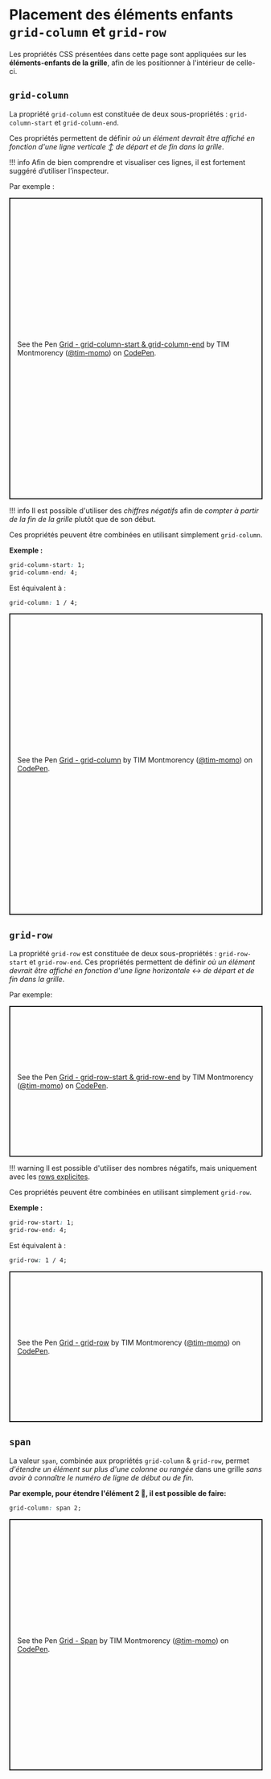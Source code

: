 # Placement des éléments enfants `grid-column` et `grid-row`

Les propriétés CSS présentées dans cette page sont appliquées sur les
**éléments-enfants de la grille**, afin de les positionner à l'intérieur
de celle-ci.


## `grid-column`

La propriété `grid-column` est constituée de deux sous-propriétés :
`grid-column-start` et `grid-column-end`. 

Ces propriétés permettent de définir *où un élément devrait être affiché en fonction d'une ligne
verticale ↕️ de départ et de fin dans la grille*.

!!! info
    Afin de bien comprendre et visualiser ces lignes, il est fortement suggéré d’utiliser l’inspecteur.

Par exemple :

<p class="codepen" data-height="600" data-default-tab="result" data-slug-hash="ExGozXP" data-pen-title="Grid - grid-column-start &amp;amp; grid-column-end" data-user="tim-momo" style="height: 600px; box-sizing: border-box; display: flex; align-items: center; justify-content: center; border: 2px solid; margin: 1em 0; padding: 1em;">
  <span>See the Pen <a href="https://codepen.io/tim-momo/pen/ExGozXP">
  Grid - grid-column-start &amp; grid-column-end</a> by TIM Montmorency (<a href="https://codepen.io/tim-momo">@tim-momo</a>)
  on <a href="https://codepen.io">CodePen</a>.</span>
</p>


!!! info
    Il est possible d'utiliser des *chiffres négatifs* afin de *compter à partir de la fin de la grille* plutôt que de son début.

Ces propriétés peuvent être combinées en utilisant simplement `grid-column`.

**Exemple :**

``` css
grid-column-start: 1;
grid-column-end: 4;
```

Est équivalent à :

``` css
grid-column: 1 / 4;
```

<p class="codepen" data-height="600" data-default-tab="result" data-slug-hash="JjwMqyb" data-pen-title="Grid - grid-column" data-user="tim-momo" style="height: 600px; box-sizing: border-box; display: flex; align-items: center; justify-content: center; border: 2px solid; margin: 1em 0; padding: 1em;">
  <span>See the Pen <a href="https://codepen.io/tim-momo/pen/JjwMqyb">
  Grid - grid-column</a> by TIM Montmorency (<a href="https://codepen.io/tim-momo">@tim-momo</a>)
  on <a href="https://codepen.io">CodePen</a>.</span>
</p>




## `grid-row`

La propriété `grid-row` est constituée de deux sous-propriétés :
`grid-row-start` et `grid-row-end`. Ces propriétés permettent de définir *où un élément devrait être affiché en fonction d'une ligne horizontale ↔️ de départ et de fin dans la grille*.

Par exemple:
<p class="codepen" data-height="300" data-default-tab="result" data-slug-hash="OJrzYjw" data-pen-title="Grid - grid-row-start &amp;amp; grid-row-end" data-user="tim-momo" style="height: 300px; box-sizing: border-box; display: flex; align-items: center; justify-content: center; border: 2px solid; margin: 1em 0; padding: 1em;">
  <span>See the Pen <a href="https://codepen.io/tim-momo/pen/OJrzYjw">
  Grid - grid-row-start &amp; grid-row-end</a> by TIM Montmorency (<a href="https://codepen.io/tim-momo">@tim-momo</a>)
  on <a href="https://codepen.io">CodePen</a>.</span>
</p>

!!! warning 
    Il est possible d'utiliser des nombres négatifs, mais uniquement avec les [rows explicites](./grid-template-cols-rows.html#grid-template-columns).

Ces propriétés peuvent être combinées en utilisant simplement `grid-row`.

**Exemple :**

``` css
grid-row-start: 1;
grid-row-end: 4;
```

Est équivalent à :

``` css
grid-row: 1 / 4;
```

<p class="codepen" data-height="300" data-default-tab="result" data-slug-hash="QWzaRaP" data-pen-title="Grid - grid-row" data-user="tim-momo" style="height: 300px; box-sizing: border-box; display: flex; align-items: center; justify-content: center; border: 2px solid; margin: 1em 0; padding: 1em;">
  <span>See the Pen <a href="https://codepen.io/tim-momo/pen/QWzaRaP">
  Grid - grid-row</a> by TIM Montmorency (<a href="https://codepen.io/tim-momo">@tim-momo</a>)
  on <a href="https://codepen.io">CodePen</a>.</span>
</p>


## `span`

La valeur `span`, combinée aux propriétés `grid-column` & `grid-row`, permet *d'étendre un élément sur plus d'une colonne ou rangée* dans une grille *sans avoir à connaître le numéro de ligne de début ou de fin*.

**Par exemple, pour étendre l'élément 2 🔵, il est possible de faire:**

``` css
grid-column: span 2;
```

<p class="codepen" data-height="500" data-default-tab="result" data-slug-hash="gOZoJeK" data-pen-title="Grid - Span" data-user="tim-momo" style="height: 500px; box-sizing: border-box; display: flex; align-items: center; justify-content: center; border: 2px solid; margin: 1em 0; padding: 1em;">
  <span>See the Pen <a href="https://codepen.io/tim-momo/pen/gOZoJeK">
  Grid - Span</a> by TIM Montmorency (<a href="https://codepen.io/tim-momo">@tim-momo</a>)
  on <a href="https://codepen.io">CodePen</a>.</span>
</p>

<script async src="https://public.codepenassets.com/embed/index.js"></script>
